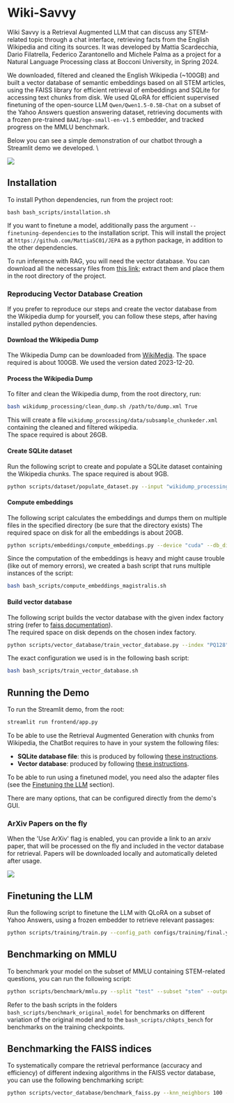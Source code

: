 # Wiki-Savvy

Wiki Savvy is a Retrieval Augmented LLM that can discuss any STEM-related topic through a chat interface, retrieving facts from the English Wikipedia and citing its sources. It was developed by Mattia Scardecchia, Dario Filatrella, Federico Zarantonello and Michele Palma as a project for a Natural Language Processing class at Bocconi University, in Spring 2024.

We downloaded, filtered and cleaned the English Wikipedia (~100GB) and built a vector database of semantic embeddings based on all STEM articles, using the FAISS library for efficient retrieval of embeddings and SQLite for accessing text chunks from disk. We used QLoRA for efficient supervised finetuning of the open-source LLM `Qwen/Qwen1.5-0.5B-Chat` on a subset of the Yahoo Answers question answering dataset, retrieving documents with a frozen pre-trained `BAAI/bge-small-en-v1.5` embedder, and tracked progress on the MMLU benchmark.

Below you can see a simple demonstration of our chatbot through a Streamlit demo we developed. \

![](media/demo.gif)

## Installation

To install Python dependencies, run from the project root:

```
bash bash_scripts/installation.sh
```

If you want to finetune a model, additionally pass the argument `--finetuning-dependencies` to the installation script.
This will install the project at `https://github.com/MattiaSC01/JEPA` as a python package, in addition to the other dependencies.

To run inference with RAG, you will need the vector database. You can download all the necessary files
from [this link](https://bocconi-my.sharepoint.com/:u:/g/personal/federico_zarantonello_studbocconi_it/ESKBb1Hh7hFJhPzT-LvENOQBH0MqysZM9AtW_jdhYzqn1A?e=prSAOp); extract them and place them in the root directory of the project.

### Reproducing Vector Database Creation

If you prefer to reproduce our steps and create the vector database from the Wikipedia dump for yourself, you can follow these steps, after having installed python dependencies.

#### Download the Wikipedia Dump

The Wikipedia Dump can be downloaded from [WikiMedia](https://meta.wikimedia.org/wiki/Data_dump_torrents#English_Wikipedia).
The space required is about 100GB.
We used the version dated 2023-12-20.

#### Process the Wikipedia Dump

To filter and clean the Wikipedia dump, from the root directory, run:

```bash
bash wikidump_processing/clean_dump.sh /path/to/dump.xml True
```

This will create a file `wikidump_processing/data/subsample_chunkeder.xml` containing the cleaned and filtered wikipedia.  
The space required is about 26GB.

#### Create SQLite dataset

Run the following script to create and populate a SQLite dataset containing the Wikipedia chunks.
The space required is about 9GB.

```bash
python scripts/dataset/populate_dataset.py --input "wikidump_processing/data/subsample_chunkeder.xml" --db_dir "scripts/dataset/data" --db_name="dataset"
```

#### Compute embeddings

The following script calculates the embeddings and dumps them on multiple files in the specified directory (be sure that the directory exists)
The required space on disk for all the embeddings is about 20GB.

```bash
python scripts/embeddings/compute_embeddings.py --device "cuda" --db_dir "scripts/dataset/data" --db_name="dataset" --output_dir "scripts/embeddings/data/" --max_accumulation 250
```

Since the computation of the embeddings is heavy and might cause trouble (like out of memory errors), we created a bash script that runs multiple instances of the script:

```bash
bash bash_scripts/compute_embeddings_magistralis.sh
```

#### Build vector database

The following script builds the vector database with the given index factory string (refer to [faiss documentation](https://github.com/facebookresearch/faiss)).  
The required space on disk depends on the chosen index factory.

```bash
python scripts/vector_database/train_vector_database.py --index "PQ128" --training_size 0.01 --input_dir "scripts/embeddings/data" --output "scripts/vector_database/data/PQ128.index"
```

The exact configuration we used is in the following bash script:

```bash
bash bash_scripts/train_vector_database.sh
```

## Running the Demo

To run the Streamlit demo, from the root:

```bash
streamlit run frontend/app.py
```

To be able to use the Retrieval Augmented Generation with chunks from Wikipedia, the ChatBot requires to have in your system the following files:

- **SQLite database file**: this is produced by following [these instructions](#create-sqlite-dataset).
- **Vector database**: produced by following [these instructions](#build-vector-database).

To be able to run using a finetuned model, you need also the adapter files (see the [Finetuning the LLM](#finetuning-the-llm) section).

There are many options, that can be configured directly from the demo's GUI.

### ArXiv Papers on the fly

When the 'Use ArXiv' flag is enabled, you can provide a link to an arxiv paper, that will be processed on the fly and included in the vector database for retrieval. Papers will be downloaded locally and automatically deleted after usage.

![](media/arxiv.gif)

## Finetuning the LLM

Run the following script to finetune the LLM with QLoRA on a subset of Yahoo Answers, using a frozen embedder to retrieve relevant passages:

```bash
python scripts/training/train.py --config_path configs/training/final.yaml
```

## Benchmarking on MMLU

To benchmark your model on the subset of MMLU containing STEM-related questions, you can run the following script:

```bash
python scripts/benchmark/mmlu.py --split "test" --subset "stem" --output "/path/to/output.json" --k_shot 1 --batch_size 1 --config_path "/path/to/config.yaml" --use_rag True --n_docs_retrieved 3 --log_answers True --inference_type "replug"
```

Refer to the bash scripts in the folders `bash_scripts/benchmark_original_model` for benchmarks on different variation of the original model and to the `bash_scripts/chkpts_bench` for benchmarks on the training checkpoints.

## Benchmarking the FAISS indices

To systematically compare the retrieval performance (accuracy and efficiency) of different indexing algorithms in the FAISS vector database, you can use the following benchmarking script:

```bash
python scripts/vector_database/benchmark_faiss.py --knn_neighbors 100 --nprobe 32 --training_size 0.01 --mmlu_sample_size 300
```
